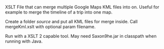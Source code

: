 XSLT File that can merge multiple Google Maps KML files into on.
Useful for example to merge the timeline of a trip into one map.

Create a folder *source* and put all KML files for merge inside.
Call mergeKml.xslt with optional param filename.

Run with a XSLT 2 capable tool. May need Saxon9he.jar in classpath when running with Java.
